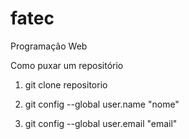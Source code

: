 # fatec
Programação Web

Como puxar um repositório

1. git clone repositorio

2. git config --global user.name "nome"

3. git config --global user.email "email"